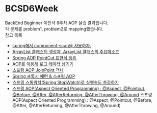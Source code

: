# BCSD6Week
BackEnd Beginner 이인석 6주차 AOP 실습 결과입니다.  
각 문제를 problem1, problem2로 mapping했습니다.  
참고 목록
- [spring에서 component-scan을 사용하자.](https://yookeun.github.io/java/2014/07/04/spring-component-scan/)
- [ArrayList 클래스의 생성자, ArrayList 클래스의 주요메소드](https://codedragon.tistory.com/6211)
- [Spring AOP PointCut 표현식 정리](https://icarus8050.tistory.com/8)
- [AOP를 이용해 로그 데이터 남기기](https://velog.io/@solar/AOP-%EB%A5%BC-%EC%9D%B4%EC%9A%A9%ED%95%B4-%EB%A1%9C%EA%B7%B8-%EB%8D%B0%EC%9D%B4%ED%84%B0-%EB%82%A8%EA%B8%B0%EA%B8%B0)
- [스프링 AOP JoinPoint 객체](https://dlgkstjq623.tistory.com/271)
- [Spring 프록시 패턴 & 스프링 AOP](https://velog.io/@max9106/Spring-%ED%94%84%EB%A1%9D%EC%8B%9C-AOP-xwk5zy57ee)
- [스프링 스톰워치(Spring StopWatch)로 실행속도 측정하기](https://sungminhong.github.io/spring/stop_watch/)
- [스프링 AOP(Aspect Oriented Programming) : @Aspect, @Pointcut, @Before, @After, @AfterReturning, @AfterThrowing, @Around](1-5) 스프링 AOP(Aspect Oriented Programming) : @Aspect, @Pointcut, @Before, @After, @AfterReturning, @AfterThrowing, @Around)
